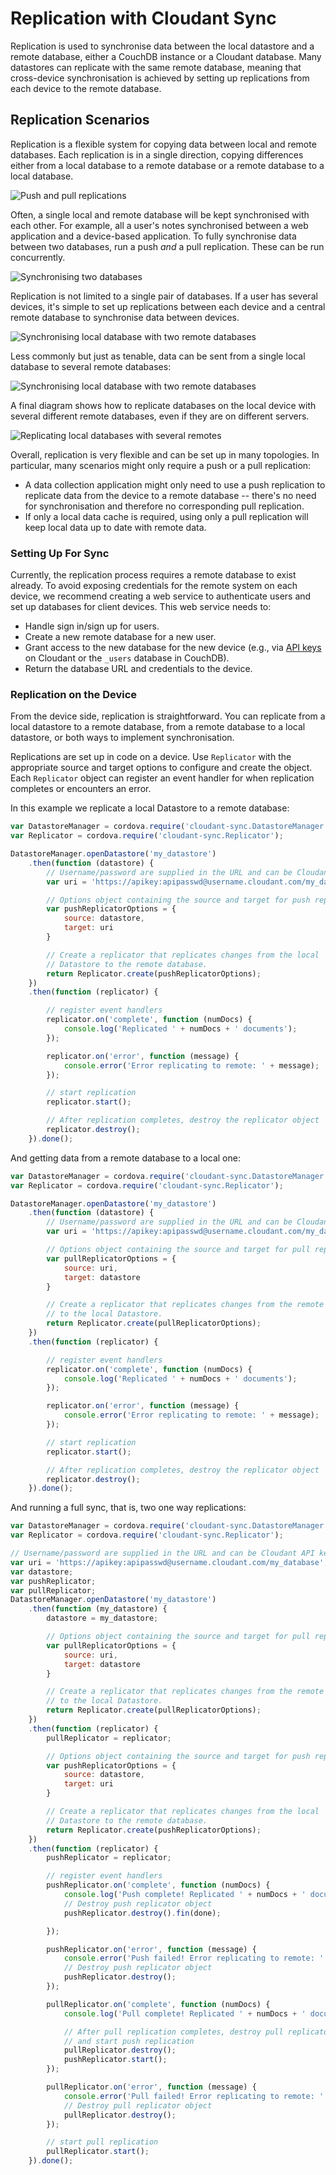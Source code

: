 # Replication with Cloudant Sync

Replication is used to synchronise data between the local datastore and a
remote database, either a CouchDB instance or a Cloudant database. Many
datastores can replicate with the same remote database, meaning that
cross-device synchronisation is achieved by setting up replications from each
device to the remote database.

## Replication Scenarios

Replication is a flexible system for copying data between local and remote
databases. Each replication is in a single direction, copying differences either
from a local database to a remote database or a remote database to a local
database.

![Push and pull replications](images/replication-push-pull.png)

Often, a single local and remote database will be kept synchronised with each
other. For example, all a user's notes synchronised between a web application
and a device-based application. To fully synchronise data between two databases,
run a push *and* a pull replication. These can be run concurrently.

![Synchronising two databases](images/replication-sync.png)

Replication is not limited to a single pair of databases. If a user has several
devices, it's simple to set up replications between each device and a central
remote database to synchronise data between devices.

![Synchronising local database with two remote databases](images/replication-multi-local.png)

Less commonly but just as tenable, data can be sent from a single local
database to several remote databases:

![Synchronising local database with two remote databases](images/replication-multi-remote.png)

A final diagram shows how to replicate databases on the local
device with several different remote databases, even if they are on different
servers.

![Replicating local databases with several remotes](images/replication-many.png)

Overall, replication is very flexible and can be set up in many topologies.
In particular, many scenarios might only require a push or a pull replication:

* A data collection application might only need to use a push replication to
  replicate data from the device to a remote database -- there's no need for
  synchronisation and therefore no corresponding pull replication.
* If only a local data cache is required, using only a pull replication will
  keep local data up to date with remote data.

### Setting Up For Sync

Currently, the replication process requires a remote database to exist already.
To avoid exposing credentials for the remote system on each device, we recommend
creating a web service to authenticate users and set up databases for client
devices. This web service needs to:

* Handle sign in/sign up for users.
* Create a new remote database for a new user.
* Grant access to the new database for the new device (e.g., via [API keys][keys]
  on Cloudant or the `_users` database in CouchDB).
* Return the database URL and credentials to the device.

[keys]: https://cloudant.com/for-developers/faq/auth/

### Replication on the Device

From the device side, replication is straightforward. You can replicate from a
local datastore to a remote database, from a remote database to a local
datastore, or both ways to implement synchronisation.

Replications are set up in code on a device. Use `Replicator` with
the appropriate source and target options to configure and create
the object. Each `Replicator` object can register an event handler
for when replication completes or encounters an error.

In this example we replicate a local Datastore to a remote database:

```js
var DatastoreManager = cordova.require('cloudant-sync.DatastoreManager').DatastoreManager()
var Replicator = cordova.require('cloudant-sync.Replicator');

DatastoreManager.openDatastore('my_datastore')
    .then(function (datastore) {
        // Username/password are supplied in the URL and can be Cloudant API keys
        var uri = 'https://apikey:apipasswd@username.cloudant.com/my_database';  

        // Options object containing the source and target for push replication
        var pushReplicatorOptions = {
            source: datastore,
            target: uri
        }

        // Create a replicator that replicates changes from the local
        // Datastore to the remote database.
        return Replicator.create(pushReplicatorOptions);
    })
    .then(function (replicator) {

        // register event handlers
        replicator.on('complete', function (numDocs) {
            console.log('Replicated ' + numDocs + ' documents');
        });

        replicator.on('error', function (message) {
            console.error('Error replicating to remote: ' + message);
        });

        // start replication
        replicator.start();

        // After replication completes, destroy the replicator object
        replicator.destroy();
    }).done();
```

And getting data from a remote database to a local one:
```js
var DatastoreManager = cordova.require('cloudant-sync.DatastoreManager').DatastoreManager()
var Replicator = cordova.require('cloudant-sync.Replicator');

DatastoreManager.openDatastore('my_datastore')
    .then(function (datastore) {
        // Username/password are supplied in the URL and can be Cloudant API keys
        var uri = 'https://apikey:apipasswd@username.cloudant.com/my_database';   

        // Options object containing the source and target for pull replication
        var pullReplicatorOptions = {
            source: uri,
            target: datastore
        }

        // Create a replicator that replicates changes from the remote database
        // to the local Datastore.
        return Replicator.create(pullReplicatorOptions);
    })
    .then(function (replicator) {

        // register event handlers
        replicator.on('complete', function (numDocs) {
            console.log('Replicated ' + numDocs + ' documents');
        });

        replicator.on('error', function (message) {
            console.error('Error replicating to remote: ' + message);
        });

        // start replication
        replicator.start();

        // After replication completes, destroy the replicator object
        replicator.destroy();
    }).done();
```

And running a full sync, that is, two one way replications:
```js
var DatastoreManager = cordova.require('cloudant-sync.DatastoreManager').DatastoreManager()
var Replicator = cordova.require('cloudant-sync.Replicator');

// Username/password are supplied in the URL and can be Cloudant API keys
var uri = 'https://apikey:apipasswd@username.cloudant.com/my_database';
var datastore;
var pushReplicator;
var pullReplicator;
DatastoreManager.openDatastore('my_datastore')
    .then(function (my_datastore) {
        datastore = my_datastore;

        // Options object containing the source and target for pull replication
        var pullReplicatorOptions = {
            source: uri,
            target: datastore
        }

        // Create a replicator that replicates changes from the remote database
        // to the local Datastore.
        return Replicator.create(pullReplicatorOptions);
    })
    .then(function (replicator) {
        pullReplicator = replicator;

        // Options object containing the source and target for push replication
        var pushReplicatorOptions = {
            source: datastore,
            target: uri
        }

        // Create a replicator that replicates changes from the local
        // Datastore to the remote database.
        return Replicator.create(pushReplicatorOptions);
    })
    .then(function (replicator) {
        pushReplicator = replicator;

        // register event handlers
        pushReplicator.on('complete', function (numDocs) {
            console.log('Push complete! Replicated ' + numDocs + ' documents.');
            // Destroy push replicator object
            pushReplicator.destroy().fin(done);

        });

        pushReplicator.on('error', function (message) {
            console.error('Push failed! Error replicating to remote: ' + message);
            // Destroy push replicator object
            pushReplicator.destroy();
        });

        pullReplicator.on('complete', function (numDocs) {
            console.log('Pull complete! Replicated ' + numDocs + ' documents');

            // After pull replication completes, destroy pull replicator object
            // and start push replication
            pullReplicator.destroy();
            pushReplicator.start();
        });

        pullReplicator.on('error', function (message) {
            console.error('Pull failed! Error replicating to remote: ' + message);
            // Destroy pull replicator object
            pullReplicator.destroy();
        });

        // start pull replication
        pullReplicator.start();
    }).done();
```
